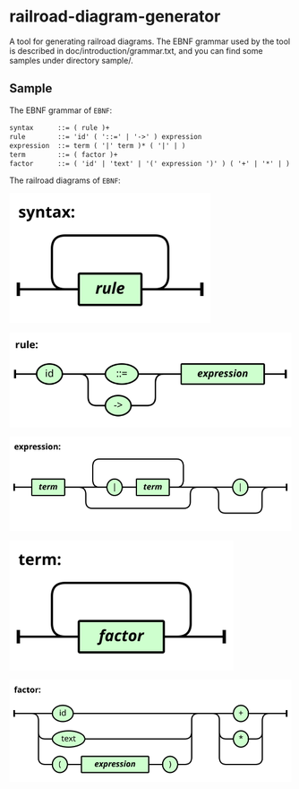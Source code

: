 # railroad-diagram-generator

A tool for generating railroad diagrams. The EBNF grammar
used by the tool is described in doc/introduction/grammar.txt, and
you can find some samples under directory sample/.

## Sample

The EBNF grammar of `EBNF`:

    syntax      ::= ( rule )+
    rule        ::= 'id' ( '::=' | '->' ) expression
    expression  ::= term ( '|' term )* ( '|' | )
    term        ::= ( factor )+
    factor      ::= ( 'id' | 'text' | '(' expression ')' ) ( '+' | '*' | )

The railroad diagrams of `EBNF`:

![syntax](./sample/ebnf/ebnf.txt_grammar/syntax.svg)

![rule](./sample/ebnf/ebnf.txt_grammar/rule.svg)

![expression](./sample/ebnf/ebnf.txt_grammar/expression.svg)

![term](./sample/ebnf/ebnf.txt_grammar/term.svg)

![factor](./sample/ebnf/ebnf.txt_grammar/factor.svg)
